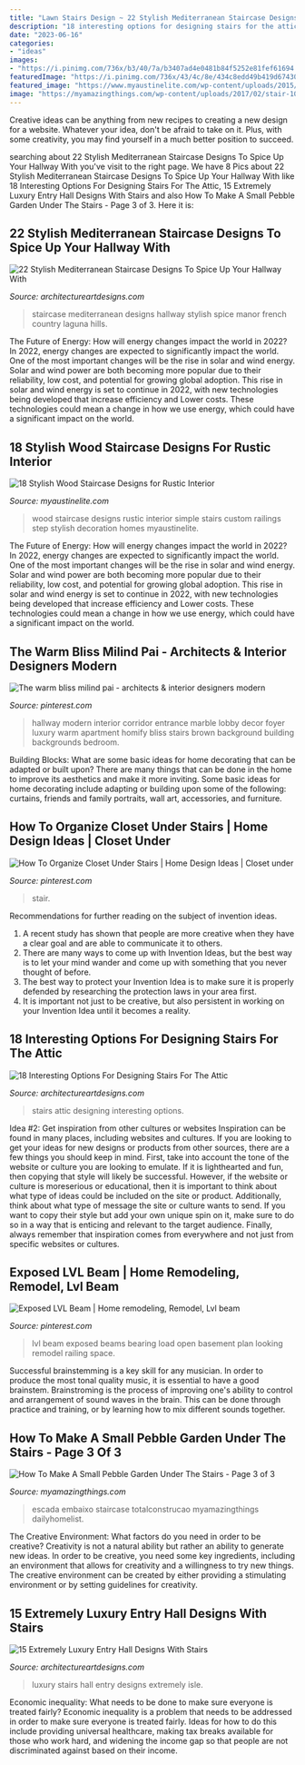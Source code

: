 ```yaml
---
title: "Lawn Stairs Design ~ 22 Stylish Mediterranean Staircase Designs To Spice Up Your Hallway With"
description: "18 interesting options for designing stairs for the attic"
date: "2023-06-16"
categories:
- "ideas"
images:
- "https://i.pinimg.com/736x/b3/40/7a/b3407ad4e0481b84f5252e81fef61694.jpg"
featuredImage: "https://i.pinimg.com/736x/43/4c/8e/434c8edd49b419d674305b07f4415d69.jpg"
featured_image: "https://www.myaustinelite.com/wp-content/uploads/2015/02/simple-and-rustic-wood-staircase.jpg"
image: "https://myamazingthings.com/wp-content/uploads/2017/02/stair-1024x681.jpg"
---
```



Creative ideas can be anything from new recipes to creating a new design for a website. Whatever your idea, don't be afraid to take on it. Plus, with some creativity, you may find yourself in a much better position to succeed.

	

		
searching about 22 Stylish Mediterranean Staircase Designs To Spice Up Your Hallway With you've visit to the right page. We have 8 Pics about 22 Stylish Mediterranean Staircase Designs To Spice Up Your Hallway With like 18 Interesting Options For Designing Stairs For The Attic, 15 Extremely Luxury Entry Hall Designs With Stairs and also How To Make A Small Pebble Garden Under The Stairs - Page 3 of 3. Here it is:
		
    
## 22 Stylish Mediterranean Staircase Designs To Spice Up Your Hallway With

<img loading=lazy src="https://www.architectureartdesigns.com/wp-content/uploads/2015/07/22-Stylish-Mediterranean-Staircase-Designs-To-Spice-Up-Your-Hallway-With-10.jpg" onerror="this.onerror=null;this.src='https://tse3.mm.bing.net/th?id=OIP.FV50xwHGJDDggSS5gsgz4gHaLI&amp;pid=15.1';" alt="22 Stylish Mediterranean Staircase Designs To Spice Up Your Hallway With">

_Source: architectureartdesigns.com_

>staircase mediterranean designs hallway stylish spice manor french country laguna hills. 

	

The Future of Energy: How will energy changes impact the world in 2022?
In 2022, energy changes are expected to significantly impact the world. One of the most important changes will be the rise in solar and wind energy. Solar and wind power are both becoming more popular due to their reliability, low cost, and potential for growing global adoption. This rise in solar and wind energy is set to continue in 2022, with new technologies being developed that increase efficiency and Lower costs. These technologies could mean a change in how we use energy, which could have a significant impact on the world.

    
## 18 Stylish Wood Staircase Designs For Rustic Interior

<img loading=lazy src="https://www.myaustinelite.com/wp-content/uploads/2015/02/simple-and-rustic-wood-staircase.jpg" onerror="this.onerror=null;this.src='https://tse1.mm.bing.net/th?id=OIP.ENaM54kae6g5oZ-HWQA8cQHaJ4&amp;pid=15.1';" alt="18 Stylish Wood Staircase Designs for Rustic Interior">

_Source: myaustinelite.com_

>wood staircase designs rustic interior simple stairs custom railings step stylish decoration homes myaustinelite. 

	

The Future of Energy: How will energy changes impact the world in 2022?
In 2022, energy changes are expected to significantly impact the world. One of the most important changes will be the rise in solar and wind energy. Solar and wind power are both becoming more popular due to their reliability, low cost, and potential for growing global adoption. This rise in solar and wind energy is set to continue in 2022, with new technologies being developed that increase efficiency and Lower costs. These technologies could mean a change in how we use energy, which could have a significant impact on the world.

    
## The Warm Bliss Milind Pai - Architects &amp; Interior Designers Modern

<img loading=lazy src="https://i.pinimg.com/736x/43/4c/8e/434c8edd49b419d674305b07f4415d69.jpg" onerror="this.onerror=null;this.src='https://tse1.mm.bing.net/th?id=OIP.o9kDFemoQqwNC0SUkd8csgHaLG&amp;pid=15.1';" alt="The warm bliss milind pai - architects &amp; interior designers modern">

_Source: pinterest.com_

>hallway modern interior corridor entrance marble lobby decor foyer luxury warm apartment homify bliss stairs brown background building backgrounds bedroom. 

	

Building Blocks: What are some basic ideas for home decorating that can be adapted or built upon?
There are many things that can be done in the home to improve its aesthetics and make it more inviting. Some basic ideas for home decorating include adapting or building upon some of the following: curtains, friends and family portraits, wall art, accessories, and furniture.

    
## How To Organize Closet Under Stairs | Home Design Ideas | Closet Under

<img loading=lazy src="https://i.pinimg.com/736x/9b/09/52/9b0952a9a078a8b6f767c0e2dc2aeea6--closet-under-stairs-how-to-organize.jpg" onerror="this.onerror=null;this.src='https://tse1.mm.bing.net/th?id=OIP.DZ8kwFHPE5T_eDceouunEQHaLQ&amp;pid=15.1';" alt="How To Organize Closet Under Stairs | Home Design Ideas | Closet under">

_Source: pinterest.com_

>stair. 

	

Recommendations for further reading on the subject of invention ideas.
1. A recent study has shown that people are more creative when they have a clear goal and are able to communicate it to others.
2. There are many ways to come up with Invention Ideas, but the best way is to let your mind wander and come up with something that you never thought of before. 
3. The best way to protect your Invention Idea is to make sure it is properly defended by researching the protection laws in your area first. 
4. It is important not just to be creative, but also persistent in working on your Invention Idea until it becomes a reality.

    
## 18 Interesting Options For Designing Stairs For The Attic

<img loading=lazy src="https://www.architectureartdesigns.com/wp-content/uploads/2016/09/3-4.jpg" onerror="this.onerror=null;this.src='https://tse1.mm.bing.net/th?id=OIP.sVpZHe7-Foln_5orIO5-mwHaLj&amp;pid=15.1';" alt="18 Interesting Options For Designing Stairs For The Attic">

_Source: architectureartdesigns.com_

>stairs attic designing interesting options. 

	

Idea #2: Get inspiration from other cultures or websites
Inspiration can be found in many places, including websites and cultures. If you are looking to get your ideas for new designs or products from other sources, there are a few things you should keep in mind. First, take into account the tone of the website or culture you are looking to emulate. If it is lighthearted and fun, then copying that style will likely be successful. However, if the website or culture is moreserious or educational, then it is important to think about what type of ideas could be included on the site or product. Additionally, think about what type of message the site or culture wants to send. If you want to copy their style but add your own unique spin on it, make sure to do so in a way that is enticing and relevant to the target audience. Finally, always remember that inspiration comes from everywhere and not just from specific websites or cultures.

    
## Exposed LVL Beam | Home Remodeling, Remodel, Lvl Beam

<img loading=lazy src="https://i.pinimg.com/736x/b3/40/7a/b3407ad4e0481b84f5252e81fef61694.jpg" onerror="this.onerror=null;this.src='https://tse1.mm.bing.net/th?id=OIP.0v3TI2gndotTyAx_K1cIBQHaKj&amp;pid=15.1';" alt="Exposed LVL Beam | Home remodeling, Remodel, Lvl beam">

_Source: pinterest.com_

>lvl beam exposed beams bearing load open basement plan looking remodel railing space. 

	

Successful brainstemming is a key skill for any musician. In order to produce the most tonal quality music, it is essential to have a good brainstem. Brainstroming is the process of improving one's ability to control and arrangement of sound waves in the brain. This can be done through practice and training, or by learning how to mix different sounds together.

    
## How To Make A Small Pebble Garden Under The Stairs - Page 3 Of 3

<img loading=lazy src="https://myamazingthings.com/wp-content/uploads/2017/02/stair-1024x681.jpg" onerror="this.onerror=null;this.src='https://tse4.mm.bing.net/th?id=OIP.fzlw9VVwQWjGLKC-2n5uFAHaE7&amp;pid=15.1';" alt="How To Make A Small Pebble Garden Under The Stairs - Page 3 of 3">

_Source: myamazingthings.com_

>escada embaixo staircase totalconstrucao myamazingthings dailyhomelist. 

	

The Creative Environment: What factors do you need in order to be creative?
Creativity is not a natural ability but rather an ability to generate new ideas. In order to be creative, you need some key ingredients, including an environment that allows for creativity and a willingness to try new things. The creative environment can be created by either providing a stimulating environment or by setting guidelines for creativity.

    
## 15 Extremely Luxury Entry Hall Designs With Stairs

<img loading=lazy src="https://www.architectureartdesigns.com/wp-content/uploads/2014/08/15-Extremely-Luxury-Entry-Hall-Designs-With-Stairs-8-630x945.jpg" onerror="this.onerror=null;this.src='https://tse4.mm.bing.net/th?id=OIP.gk-EeAikbdtsBgrSjqY9CQHaLH&amp;pid=15.1';" alt="15 Extremely Luxury Entry Hall Designs With Stairs">

_Source: architectureartdesigns.com_

>luxury stairs hall entry designs extremely isle. 

	

Economic inequality: What needs to be done to make sure everyone is treated fairly?
Economic inequality is a problem that needs to be addressed in order to make sure everyone is treated fairly. Ideas for how to do this include providing universal healthcare, making tax breaks available for those who work hard, and widening the income gap so that people are not discriminated against based on their income.


